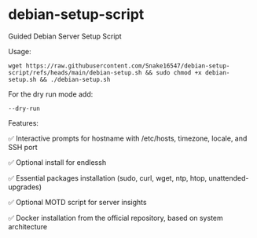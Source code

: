 # debian-setup-script
Guided Debian Server Setup Script

Usage:
    
    wget https://raw.githubusercontent.com/Snake16547/debian-setup-script/refs/heads/main/debian-setup.sh && sudo chmod +x debian-setup.sh && ./debian-setup.sh
    
For the dry run mode add:

    --dry-run

Features:

✅ Interactive prompts for hostname with /etc/hosts, timezone, locale, and SSH port

✅ Optional install for endlessh

✅ Essential packages installation (sudo, curl, wget, ntp, htop, unattended-upgrades)

✅ Optional MOTD script for server insights

✅ Docker installation from the official repository, based on system architecture
